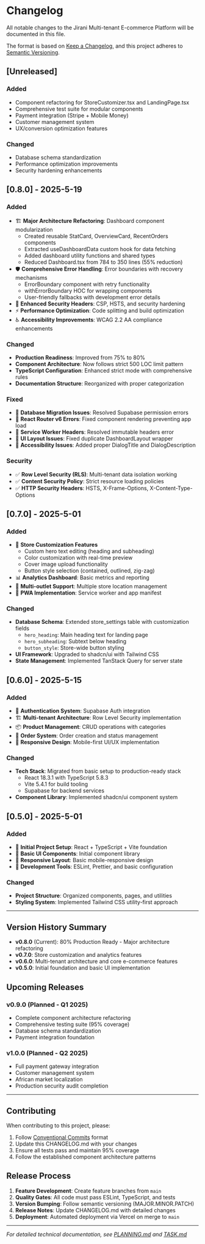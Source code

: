 # Changelog

All notable changes to the Jirani Multi-tenant E-commerce Platform will be documented in this file.

The format is based on [Keep a Changelog](https://keepachangelog.com/en/1.0.0/),
and this project adheres to [Semantic Versioning](https://semver.org/spec/v2.0.0.html).

## [Unreleased]

### Added
- Component refactoring for StoreCustomizer.tsx and LandingPage.tsx
- Comprehensive test suite for modular components
- Payment integration (Stripe + Mobile Money)
- Customer management system
- UX/conversion optimization features

### Changed
- Database schema standardization
- Performance optimization improvements
- Security hardening enhancements

## [0.8.0] - 2025-5-19

### Added
- 🏗️ **Major Architecture Refactoring**: Dashboard component modularization
  - Created reusable StatCard, OverviewCard, RecentOrders components
  - Extracted useDashboardData custom hook for data fetching
  - Added dashboard utility functions and shared types
  - Reduced Dashboard.tsx from 784 to 350 lines (55% reduction)
- 🛡️ **Comprehensive Error Handling**: Error boundaries with recovery mechanisms
  - ErrorBoundary component with retry functionality
  - withErrorBoundary HOC for wrapping components
  - User-friendly fallbacks with development error details
- 🔐 **Enhanced Security Headers**: CSP, HSTS, and security hardening
- ⚡ **Performance Optimization**: Code splitting and build optimization
- ♿ **Accessibility Improvements**: WCAG 2.2 AA compliance enhancements

### Changed
- **Production Readiness**: Improved from 75% to 80%
- **Component Architecture**: Now follows strict 500 LOC limit pattern
- **TypeScript Configuration**: Enhanced strict mode with comprehensive rules
- **Documentation Structure**: Reorganized with proper categorization

### Fixed
- 🐛 **Database Migration Issues**: Resolved Supabase permission errors
- 🐛 **React Router v6 Errors**: Fixed component rendering preventing app load
- 🐛 **Service Worker Headers**: Resolved immutable headers error
- 🐛 **UI Layout Issues**: Fixed duplicate DashboardLayout wrapper
- 🐛 **Accessibility Issues**: Added proper DialogTitle and DialogDescription

### Security
- ✅ **Row Level Security (RLS)**: Multi-tenant data isolation working
- ✅ **Content Security Policy**: Strict resource loading policies
- ✅ **HTTP Security Headers**: HSTS, X-Frame-Options, X-Content-Type-Options

## [0.7.0] - 2025-5-01

### Added
- 🏪 **Store Customization Features**
  - Custom hero text editing (heading and subheading)
  - Color customization with real-time preview
  - Cover image upload functionality
  - Button style selection (contained, outlined, zig-zag)
- 📊 **Analytics Dashboard**: Basic metrics and reporting
- 🏬 **Multi-outlet Support**: Multiple store location management
- 📱 **PWA Implementation**: Service worker and app manifest

### Changed
- **Database Schema**: Extended store_settings table with customization fields
  - `hero_heading`: Main heading text for landing page
  - `hero_subheading`: Subtext below heading
  - `button_style`: Store-wide button styling
- **UI Framework**: Upgraded to shadcn/ui with Tailwind CSS
- **State Management**: Implemented TanStack Query for server state

## [0.6.0] - 2025-5-15

### Added
- 🔑 **Authentication System**: Supabase Auth integration
- 🏗️ **Multi-tenant Architecture**: Row Level Security implementation
- 📦 **Product Management**: CRUD operations with categories
- 🛒 **Order System**: Order creation and status management
- 🎨 **Responsive Design**: Mobile-first UI/UX implementation

### Changed
- **Tech Stack**: Migrated from basic setup to production-ready stack
  - React 18.3.1 with TypeScript 5.8.3
  - Vite 5.4.1 for build tooling
  - Supabase for backend services
- **Component Library**: Implemented shadcn/ui component system

## [0.5.0] - 2025-5-01

### Added
- 🚀 **Initial Project Setup**: React + TypeScript + Vite foundation
- 🎨 **Basic UI Components**: Initial component library
- 📱 **Responsive Layout**: Basic mobile-responsive design
- 🔧 **Development Tools**: ESLint, Prettier, and basic configuration

### Changed
- **Project Structure**: Organized components, pages, and utilities
- **Styling System**: Implemented Tailwind CSS utility-first approach

---

## Version History Summary

- **v0.8.0** (Current): 80% Production Ready - Major architecture refactoring
- **v0.7.0**: Store customization and analytics features
- **v0.6.0**: Multi-tenant architecture and core e-commerce features
- **v0.5.0**: Initial foundation and basic UI implementation

## Upcoming Releases

### v0.9.0 (Planned - Q1 2025)
- Complete component architecture refactoring
- Comprehensive testing suite (95% coverage)
- Database schema standardization
- Payment integration foundation

### v1.0.0 (Planned - Q2 2025)
- Full payment gateway integration
- Customer management system
- African market localization
- Production security audit completion

---

## Contributing

When contributing to this project, please:

1. Follow [Conventional Commits](https://www.conventionalcommits.org/) format
2. Update this CHANGELOG.md with your changes
3. Ensure all tests pass and maintain 95% coverage
4. Follow the established component architecture patterns

## Release Process

1. **Feature Development**: Create feature branches from `main`
2. **Quality Gates**: All code must pass ESLint, TypeScript, and tests
3. **Version Bumping**: Follow semantic versioning (MAJOR.MINOR.PATCH)
4. **Release Notes**: Update CHANGELOG.md with detailed changes
5. **Deployment**: Automated deployment via Vercel on merge to `main`

---

*For detailed technical documentation, see [PLANNING.md](./PLANNING.md) and [TASK.md](./TASK.md)* 